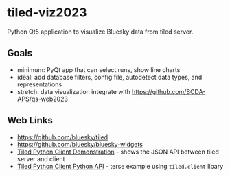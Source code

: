 # tiled-viz2023

Python Qt5 application to visualize Bluesky data from tiled server.

## Goals

- minimum: PyQt app that can select runs, show line charts
- ideal: add database filters, config file, autodetect data types, and representations
- stretch: data visualization integrate with https://github.com/BCDA-APS/qs-web2023

## Web Links

- https://github.com/bluesky/tiled
- https://github.com/bluesky/bluesky-widgets
- [Tiled Python Client Demonstration](https://github.com/BCDA-APS/bdp-tiled/blob/main/demo_client.ipynb) - shows the JSON API between tiled server and client
- [Tiled Python Client Python API](https://github.com/BCDA-APS/bdp-tiled/blob/main/pyapi_client.py) - terse example using `tiled.client` libary
